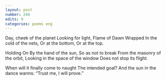 ```yaml
---
layout: post
number: 244
edits: 9
categories: poems eng
---
```


Day, cheek of the planet
Looking for light,
Flame of Dawn
Wrapped 
In the cold of the nets,
Or at the bottom,
Or at the top.

Holding On 
By the hand of the sun,
So as not to break 
From the masonry of the orbit,
Looking in the space of the window
Does not stop its flight. 

When will it finally come to naught
The intended goal?
And the sun in the dance warms:
“Trust me, I will prove.”
